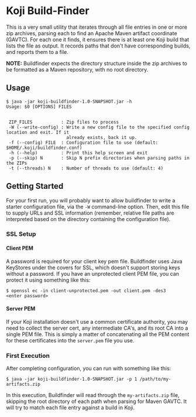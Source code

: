 # Koji Build-Finder

This is a very small utility that iterates through all file entries in one or more zip archives, parsing each to find an Apache Maven artifact coordinate (GAVTC). For each one it finds, it ensures there is at least one Koji build that lists the file as output. It records paths that don't have corresponding builds, and reports them to a file. 

**NOTE:** Buildfinder expects the directory structure inside the zip archives to be formatted as a Maven repository, with no root directory.

## Usage

    $ java -jar koji-buildfinder-1.0-SNAPSHOT.jar -h
    Usage: $0 [OPTIONS] FILES
    
    
     ZIP_FILES           : Zip files to process
     -W (--write-config) : Write a new config file to the specified config location and exit. If it
                           already exists, back it up.
     -f (--config) FILE  : Configuration file to use (default: $HOME/.koji/buildfinder.conf)
     -h (--help)         : Print this help screen and exit
     -p (--skip) N       : Skip N prefix directories when parsing paths in the ZIPs
     -t (--threads) N    : Number of threads to use (default: 4)

## Getting Started

For your first run, you will probably want to allow buildfinder to write a starter configuration file, via the `-W` command-line option. Then, edit this file to supply URLs and SSL information (remember, relative file paths are interpreted based on the directory containing the configuration file).

### SSL Setup

#### Client PEM

A password is required for your client key pem file. Buildfinder uses Java KeyStores under the covers for SSL, which doesn't support storing keys without a password. If you have an unprotected client PEM file, you can protect it using something like this:

    $ openssl ec -in client-unprotected.pem -out client.pem -des3
    <enter password>

#### Server PEM

If your Koji installation doesn't use a common certificate authority, you may need to collect the server cert, any intermediate CA's, and its root CA into a single PEM file. This is simply a matter of concatenating all the PEM content for these certificates into the `server.pem` file you use.

### First Execution

After completing configuration, you can run with something like this:

    $ java -jar koji-buildfinder-1.0-SNAPSHOT.jar -p 1 /path/to/my-artifacts.zip

In this execution, Buildfinder will read through the `my-artifacts.zip` file, skipping the root directory of each path when parsing for Maven GAVTC. It will try to match each file entry against a build in Koji.

